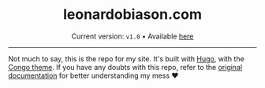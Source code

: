 <h1 align="center">leonardobiason.com</h1>
<p align="center">Current version: <code>v1.0</code> • Available <a href="https://www.leonardobiason.com">here</a></p>

---

Not much to say, this is the repo for my site. It's built with [Hugo](https://gohugo.io/), with the [Congo theme](https://github.com/jpanther/congo). If you have any doubts with this repo, refer to the [original documentation](https://jpanther.github.io/congo/docs/) for better understanding my mess ❤️

